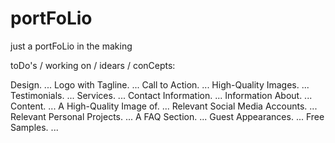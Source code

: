 # portFoLio
just a portFoLio in the making


toDo's / working on / idears / conCepts:

Design. ...
Logo with Tagline. ...
Call to Action. ...
High-Quality Images. ...
Testimonials. ...
Services. ...
Contact Information. ...
Information About. ...
Content. ...
A High-Quality Image of. ...
Relevant Social Media Accounts. ...
Relevant Personal Projects. ...
A FAQ Section. ...
Guest Appearances. ...
Free Samples. ...
